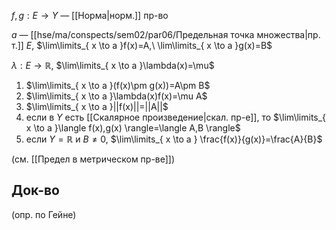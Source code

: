 $f, g: E\to Y$ — [[Норма|норм.]] пр-во

$a$ — [[hse/ma/conspects/sem02/par06/Предельная точка множества|пр. т.]] $E$, $\lim\limits_{ x \to a }f(x)=A,\ \lim\limits_{ x \to a }g(x)=B$

$\lambda: E\to \mathbb{R},$ $\lim\limits_{ x \to a }\lambda(x)=\mu$

1. $\lim\limits_{ x \to a }(f(x)\pm g(x))=A\pm B$
2. $\lim\limits_{ x \to a }\lambda(x)f(x)=\mu A$
3. $\lim\limits_{ x \to a }||f(x)||=||A||$
4. если в $Y$ есть [[Скалярное произведение|скал. пр-е]], то $\lim\limits_{ x \to a }\langle f(x),g(x) \rangle=\langle A,B \rangle$
5. если $Y=\mathbb{R}$ и $B\neq0,$ $\lim\limits_{ x \to a } \frac{f(x)}{g(x)}=\frac{A}{B}$

(см. [[Предел в метрическом пр-ве]])
## Док-во

(опр. по Гейне)